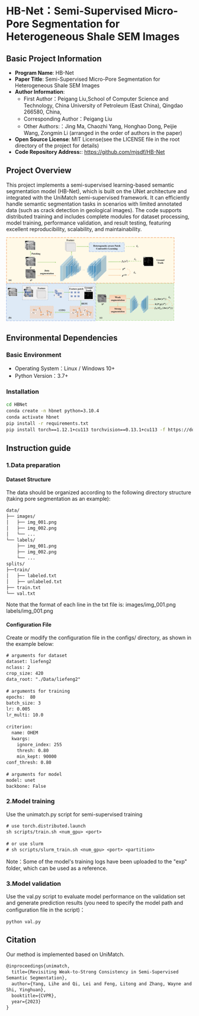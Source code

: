 # HB-Net：Semi-Supervised Micro-Pore Segmentation for Heterogeneous Shale SEM Images

## Basic Project Information

- **Program Name**: HB-Net
- **Paper Title**: Semi-Supervised Micro-Pore Segmentation for Heterogeneous Shale SEM Images
- **Author Information**: 
  - First Author：Peigang Liu,School of Computer Science and Technology, China University of Petroleum (East China), Qingdao 266580, China,
  - Corresponding Author：Peigang Liu
  - Other Authors:：Jing Ma, Chaozhi Yang, Honghao Dong, Peijie Wang, Zongmin Li (arranged in the order of authors in the paper)
- **Open Source License**: MIT License(see the LICENSE file in the root directory of the project for details)
- **Code Repository Address:**: https://github.com/mjsdf/HB-Net

## Project Overview
This project implements a semi-supervised learning-based semantic segmentation model (HB-Net), which is built on the UNet architecture and integrated with the UniMatch semi-supervised framework. It can efficiently handle semantic segmentation tasks in scenarios with limited annotated data (such as crack detection in geological images). The code supports distributed training and includes complete modules for dataset processing, model training, performance validation, and result testing, featuring excellent reproducibility, scalability, and maintainability.
<p align="left">
<img src="./docs/framework.png" width=90% height=90% 
class="center">
</p>

## Environmental Dependencies

### Basic Environment
- Operating System：Linux / Windows 10+
- Python Version：3.7+

### Installation
```bash
cd HBNet
conda create -n hbnet python=3.10.4
conda activate hbnet
pip install -r requirements.txt
pip install torch==1.12.1+cu113 torchvision==0.13.1+cu113 -f https://download.pytorch.org/whl/torch_stable.html
```

## Instruction guide
### 1.Data preparation  
#### Dataset Structure  
The data should be organized according to the following directory structure (taking pore segmentation as an example):
```
data/
├── images/       
│   ├── img_001.png
│   ├── img_002.png
│   └── ...
└── labels/          
    ├── img_001.png
    ├── img_002.png
    └── ...
splits/
├──train/
│   ├── labeled.txt  
│   ├── unlabeled.txt
├── train.txt
└── val.txt      
```
Note that the format of each line in the txt file is: images/img_001.png labels/img_001.png

#### Configuration File  
Create or modify the configuration file in the configs/ directory, as shown in the example below:
```
# arguments for dataset
dataset: liefeng2
nclass: 2
crop_size: 420
data_root: "./Data/liefeng2"

# arguments for training
epochs:  80
batch_size: 3 
lr: 0.005
lr_multi: 10.0

criterion: 
  name: OHEM 
  kwargs: 
    ignore_index: 255 
    thresh: 0.80 
    min_kept: 90000 
conf_thresh: 0.80 

# arguments for model
model: unet
backbone: False
```

### 2.Model training  
Use the unimatch.py script for semi-supervised training
```
# use torch.distributed.launch
sh scripts/train.sh <num_gpu> <port>

# or use slurm
# sh scripts/slurm_train.sh <num_gpu> <port> <partition>
```
Note：Some of the model's training logs have been uploaded to the "exp" folder, which can be used as a reference.

### 3.Model validation  
Use the val.py script to evaluate model performance on the validation set and generate prediction results (you need to specify the model path and configuration file in the script)：
```
python val.py
```

## Citation
Our method is implemented based on UniMatch.
```
@inproceedings{unimatch,
  title={Revisiting Weak-to-Strong Consistency in Semi-Supervised Semantic Segmentation},
  author={Yang, Lihe and Qi, Lei and Feng, Litong and Zhang, Wayne and Shi, Yinghuan},
  booktitle={CVPR},
  year={2023}
}
```
